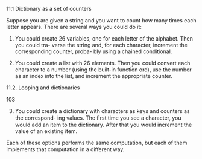 11.1 Dictionary as a set of counters

Suppose you are given a string and you want to count how many times each letter appears. There are several ways you could do it:

1. You could create 26 variables, one for each letter of the alphabet. Then you could tra- verse the string and, for each character, increment the corresponding counter, proba- bly using a chained conditional.

2. You could create a list with 26 elements. Then you could convert each character to a number (using the built-in function ord), use the number as an index into the list, and increment the appropriate counter.

11.2. Looping and dictionaries

103

3. You could create a dictionary with characters as keys and counters as the correspond- ing values. The ﬁrst time you see a character, you would add an item to the dictionary. After that you would increment the value of an existing item.

Each of these options performs the same computation, but each of them implements that computation in a different way.